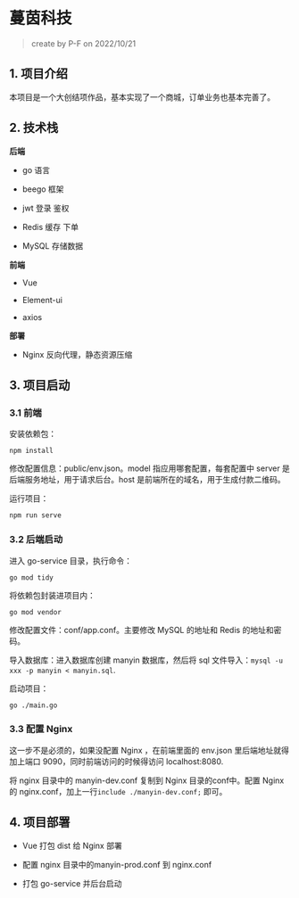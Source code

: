 # 蔓茵科技



> create by P-F on 2022/10/21



## 1. 项目介绍

本项目是一个大创结项作品，基本实现了一个商城，订单业务也基本完善了。



## 2. 技术栈

**后端**

- go 语言

- beego 框架

- jwt 登录 鉴权 

- Redis 缓存 下单

- MySQL 存储数据

**前端**

- Vue

- Element-ui

- axios

**部署**

- Nginx  反向代理，静态资源压缩



## 3. 项目启动



### 3.1 前端

安装依赖包：

```shell
npm install
```

修改配置信息：public/env.json。model 指应用哪套配置，每套配置中 server 是后端服务地址，用于请求后台。host 是前端所在的域名，用于生成付款二维码。

运行项目：

```shell
npm run serve
```



### 3.2 后端启动

进入 go-service 目录，执行命令：

```shell
go mod tidy
```

将依赖包封装进项目内：

```shell
go mod vendor
```

修改配置文件：conf/app.conf。主要修改 MySQL 的地址和 Redis 的地址和密码。

导入数据库：进入数据库创建 manyin 数据库，然后将 sql 文件导入：`mysql -u xxx -p manyin < manyin.sql`.

启动项目：

```shell
go ./main.go
```



### 3.3 配置 Nginx

这一步不是必须的，如果没配置 Nginx ，在前端里面的 env.json 里后端地址就得加上端口 9090，同时前端访问的时候得访问 localhost:8080.

将 nginx 目录中的 manyin-dev.conf 复制到 Nginx 目录的conf中。配置 Nginx 的 nginx.conf，加上一行`include ./manyin-dev.conf;` 即可。



## 4. 项目部署

- Vue 打包 dist 给 Nginx 部署

- 配置 nginx 目录中的manyin-prod.conf 到 nginx.conf

- 打包 go-service 并后台启动


